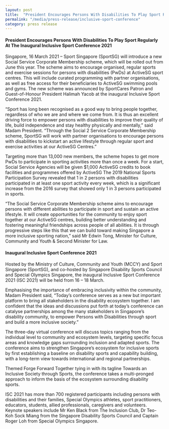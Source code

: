 ```yaml
---
layout: post
title:  "President Encourages Persons With Disabilities To Play Sport Regularly At The Inaugural Inclusive Sport Conference 2021"
permalink: "/media/press-release/inclusive-sport-conference"
category: press release
---
```


#### President Encourages Persons With Disabilities To Play Sport Regularly At The Inaugural Inclusive Sport Conference 2021

Singapore, 16 March 2021 – Sport Singapore (SportSG) will introduce a new Social Service Corporate Membership scheme, which will be rolled out from June this year. The scheme aims to encourage organised, regular sports and exercise sessions for persons with disabilities (PwDs) at ActiveSG sport centres. This will include curated programming with partner organisations, as well as free access for their beneficiaries to ActiveSG swimming pools and gyms. The new scheme was announced by SportCares Patron and Guest-of-Honour President Halimah Yacob at the inaugural Inclusive Sport Conference 2021.

“Sport has long been recognised as a good way to bring people together, regardless of who we are and where we come from. It is thus an excellent driving force to empower persons with disabilities to improve their quality of life, build independence and stay healthy physically and mentally,” said Madam President. “Through the Social
2
Service Corporate Membership scheme, SportSG will work with partner organisations to encourage persons with disabilities to kickstart an active lifestyle through regular sport and exercise activities at our ActiveSG Centres.”

Targeting more than 13,000 new members, the scheme hopes to get more PwDs to participate in sporting activities more than once a week. For a start, Social Service Agencies will be given $1,000 ActiveSG credits to book facilities and programmes offered by ActiveSG The 2019 National Sports Participation Survey revealed that 1 in 2 persons with disabilities participated in at least one sport activity every week, which is a significant increase from the 2016 survey that showed only 1 in 3 persons participated in sports.

“The Social Service Corporate Membership scheme aims to encourage persons with different abilities to participate in sport and sustain an active lifestyle. It will create opportunities for the community to enjoy sport together at our ActiveSG centres, building better understanding and fostering meaningful friendships across people of all abilities. It is through progressive steps like this that we can build toward making Singapore a more inclusive sporting nation,” said Mr Edwin Tong, Minister for Culture, Community and Youth & Second Minister for Law.

#### Inaugural Inclusive Sport Conference 2021

Hosted by the Ministry of Culture, Community and Youth (MCCY) and Sport Singapore (SportSG), and co-hosted by Singapore Disability Sports Council and Special Olympics Singapore, the inaugural Inclusive Sport Conference 2021 (ISC 2021) will be held from 16 – 18 March.

Emphasising the importance of embracing inclusivity within the community, Madam President said, “Today’s conference serves as a new but important platform to bring all stakeholders in the disability ecosystem together. I am confident that the ideas and discussions put forth at today’s conference can catalyse partnerships among the many stakeholders in Singapore’s disability community, to empower Persons with Disabilities through sport and build a more inclusive society.”

The three-day virtual conference will discuss topics ranging from the individual level to community and ecosystem levels, targeting specific focus areas and knowledge gaps surrounding inclusion and adapted sports. The conference aims to strengthen Singapore’s ecosystem for inclusive sports by first establishing a baseline on disability sports and capability building, with a long-term view towards international and regional partnerships.

Themed Forge Forward Together tying in with its tagline Towards an Inclusive Society through Sports, the conference takes a multi-pronged approach to inform the basis of the ecosystem surrounding disability sports.

ISC 2021 has more than 700 registered participants including persons with disabilities and their families, Special Olympics athletes, sport practitioners, educators, students, allied professionals, caregivers and volunteers. Keynote speakers include Mr Ken Black from The Inclusion Club, Dr Teo-Koh Sock Miang from the Singapore Disability Sports Council and Captain Roger Loh from Special Olympics Singapore.
